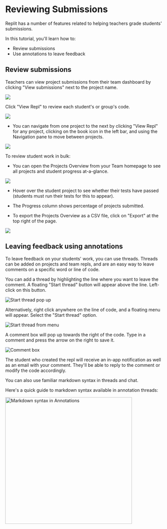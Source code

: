 # Reviewing Submissions

Replit has a number of features related to helping teachers grade students' submissions.

In this tutorial, you'll learn how to:
* Review submissions
* Use annotations to leave feedback

## Review submissions

Teachers can view project submissions from their team dashboard by clicking "View submissions" next to the project name.

<img src="/images/teamsForEducation/project-list.png" />

Click "View Repl" to review each student's or group's code.

<img src="/images/teamsForEducation/project-submissions.png" />

* You can navigate from one project to the next by clicking "View Repl" for any project, clicking on the book icon in the left bar, and using the Navigation pane to move between projects. 

<img src="/images/teamsForEducation/project-review.png" max-width="200px" />

To review student work in bulk: 
* You can open the Projects Overview from your Team homepage to see all projects and student progress at-a-glance. 

<img src="/images/teamsForEducation/projects-overview-button.png" max-width="100px"/>

* Hover over the student project to see whether their tests have passed (students must run their tests for this to appear).

* The Progress column shows percentage of projects submitted.

* To export the Projects Overview as a CSV file, click on "Export" at the top right of the page.

<img src="/images/teamsForEducation/export-submissions.png" max-width="300px" />



## Leaving feedback using annotations

To leave feedback on your students' work, you can use threads. Threads can be added on projects and team repls, and are an easy way to leave comments on a specific word or line of code.

You can add a thread by highlighting the line where you want to leave the comment. A floating "Start thread" button will appear above the line. Left-click on this button.

![Start thread pop up](/images/teamsForEducation/annotations-1.png)

Alternatively, right click anywhere on the line of code, and a floating menu will appear. Select the "Start thread" option.

![Start thread from menu](/images/teamsForEducation/annotations-2.png)

A comment box will pop up towards the right of the code. Type in a comment and press the arrow on the right to save it.

![Comment box](/images/teamsForEducation/annotation-made.png)

The student who created the repl will receive an in-app notification as well as an email with your comment. They'll be able to reply to the comment or modify the code accordingly.

You can also use familiar markdown syntax in threads and chat.

Here's a quick guide to markdown syntax available in annotation threads:

<img src="https://blog.replit.com/images/annotations/annotations-formatting-2.png" alt="Markdown syntax in Annotations" style="width:400px"/>


